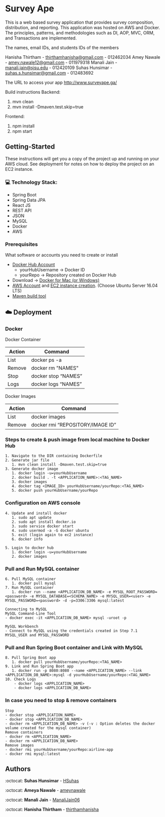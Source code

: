 # Survey Ape
This is a web based survey application that provides survey composition, distribution, and reporting. This application was hosted on AWS and Docker. The principles, patterns, and methodologies such as DI, AOP, MVC, ORM, and Transactions are implemented.

The names, email IDs, and students IDs of the members


Hanisha Thirtham - thirthamhanisha@gmail.com - 012462034
Amey Nawale -   amey.nawale12@gmail.com - 011979318
Manali Jain - manali.jain@sjsu.edu - 012420109
Suhas Hunsimar -  suhas.s.hunsimar@gmail.com - 012483692



The URL to access your app
http://www.surveyape.ga/

Build instructions
Backend:
1. mvn clean
2. mvn install -Dmaven.test.skip=true

Frontend:
1. npm install
2. npm start

## Getting-Started
These instructions will get you a copy of the project up and running on your AWS cloud. See deployment for notes on how to deploy the project on an EC2 instance.

### :computer: Technology Stack:
* Spring Boot
* Spring Data JPA
* React JS
* REST API
* JSON
* MySQL
* Docker
* AWS

### Prerequisites
What software or accounts you need to create or install
- [Docker Hub Account](https://hub.docker.com/)
	- yourHubUsername -> Docker ID
	- yourRepo        -> Repository created on Docker Hub
- Download -> [Docker for Mac (or Windows)](https://store.docker.com/search?type=edition&offering=community)
- [AWS Account](https://portal.aws.amazon.com/billing/signup#/start) and [EC2 instance creation](https://docs.aws.amazon.com/AWSEC2/latest/UserGuide/EC2_GetStarted.html). (Choose Ubuntu Server 16.04 LTS)
- [Maven build tool](https://maven.apache.org/download.cgi)

## :cloud: Deployment 
### Docker
Docker Container

| Action        | Command       |
| ------------- | ------------- |
| List          | docker ps -a  |
| Remove        | docker rm "NAMES" |
| Stop          | docker stop “NAMES” |
| Logs          | docker logs “NAMES” |

Docker Images

| Action        | Command       |
| ------------- | ------------- |
| List          | docker images |
| Remove        | docker rmi “REPOSITORY/IMAGE ID”

### Steps to create & push image from local machine to Docker Hub
```
1. Navigate to the DIR containing Dockerfile
2. Generate jar file
   1. mvn clean install -Dmaven.test.skip=true
3. Generate docker image
   1. docker login -u=yourHubUsername
   2. docker build . -t <APPLICATION_NAME>:<TAG_NAME>
   3. docker images
   4. docker tag <IMAGE_ID> yourHubUsername/yourRepo:<TAG_NAME>
   5. docker push yourHubUsername/yourRepo
```
### Configuration on AWS console
```
4. Update and install docker
   1. sudo apt update
   2. sudo apt install docker.io
   3. sudo service docker start
   4. sudo usermod -a -G docker ubuntu
   5. exit (login again to ec2 instance)
   6. docker info

5. Login to docker hub
   1. docker login -u=yourHubUsername
   2. docker images
```
### Pull and Run MySQL container
```
6. Pull MySQL container
   1. docker pull mysql
7. Run MySQL container
   1. docker run --name <APPLICATION_DB_NAME> -e MYSQL_ROOT_PASSWORD=<password> -e MYSQL_DATABASE=<SCHEMA_NAME> -e MYSQL_USER=<user> -e MYSQL_PASSWORD=<password> -d -p=3306:3306 mysql:latest
 
Connecting to MySQL
MySQL Command-Line Tool
- docker exec -it <APPLICATION_DB_NAME> mysql -uroot -p

MySQL Workbench
- Connect to MySQL using the credentials created in Step 7.1 MYSQL_USER and MYSQL_PASSWORD
```
### Pull and Run Spring Boot container and Link with MySQL
```
8. Pull Spring Boot app
   1. docker pull yourHubUsername/yourRepo:<TAG_NAME>
9. Link and Run Spring Boot app
   1. docker run -p 8080:8080 --name <APPLICATION_NAME> --link <APPLICATION_DB_NAME>:mysql -d yourHubUsername/yourRepo:<TAG_NAME>
10. Check Logs
    - docker logs <APPLICATION_NAME>
    - docker logs <APPLICATION_DB_NAME>
```
### In case you need to stop & remove containers
```
Stop
- docker stop <APPLICATION_NAME>
- docker stop <APPLICATION_DB_NAME>
- docker rm <APPLICATION_DB_NAME> -v (-v : Option deletes the docker volume created for the mysql container)
Remove containers
- docker rm <APPLICATION_NAME>
- docker rm <APPLICATION_DB_NAME>
Remove images
- docker rmi yourHubUsername/yourRepo:airline-app
- docker rmi mysql:latest
```

## Authors

:octocat: **Suhas Hunsimar** - [HSuhas](https://github.com/HSuhas)

:octocat: **Ameya Nawale** - [ameynawale](https://github.com/ameynawale)

:octocat: **Manali Jain** - [ManaliJain06](https://github.com/ManaliJain06)

:octocat: **Hanisha Thirtham** - [thirthamhanisha](https://github.com/thirthamhanisha)

